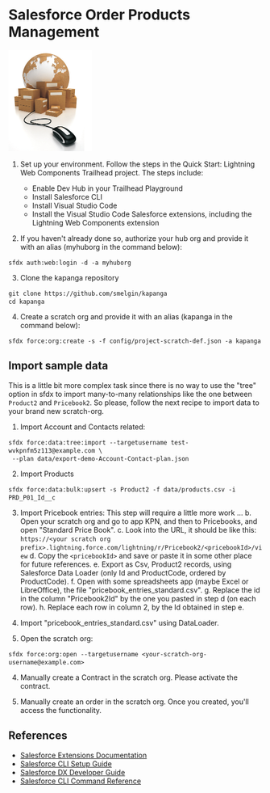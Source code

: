# Salesforce Order Products Management

![orders-logo](onlineorderfulfillment_sml.png)


1. Set up your environment. Follow the steps in the Quick Start: Lightning Web Components Trailhead project. The steps include:

   * Enable Dev Hub in your Trailhead Playground
   * Install Salesforce CLI
   * Install Visual Studio Code
   * Install the Visual Studio Code Salesforce extensions, including the Lightning Web Components extension

2. If you haven't already done so, authorize your hub org and provide it with an alias (myhuborg in the command below):
```
sfdx auth:web:login -d -a myhuborg
```

3. Clone the kapanga repository
```
git clone https://github.com/smelgin/kapanga
cd kapanga
```
4. Create a scratch org and provide it with an alias (kapanga in the command below):
```
sfdx force:org:create -s -f config/project-scratch-def.json -a kapanga
```
## Import sample data
This is a little bit more complex task since there is no way to use the "tree" option in sfdx to import many-to-many relationships like the one between `Product2` and `Pricebook2`. So please, follow the next recipe to import data to your brand new scratch-org.

1. Import Account and Contacts related:
```
sfdx force:data:tree:import --targetusername test-wvkpnfm5z113@example.com \
 --plan data/export-demo-Account-Contact-plan.json
```

2. Import Products
```
sfdx force:data:bulk:upsert -s Product2 -f data/products.csv -i PRD_P01_Id__c
```

3. Import Pricebook entries:
This step will require a little more work ... 
 b. Open your scratch org and go to app KPN, and then to Pricebooks, and open "Standard Price Book".
 c. Look into the URL, it should be like this: `https://<your scratch org prefix>.lightning.force.com/lightning/r/Pricebook2/<pricebookId>/view`
 d. Copy the `<pricebookId>` and save or paste it in some other place for future references.
 e. Export as Csv, Product2 records, using Salesforce Data Loader (only Id and ProductCode, ordered by ProductCode).
 f. Open with some spreadsheets app (maybe Excel or LibreOffice), the file "pricebook_entries_standard.csv".
 g. Replace the id in the column "Pricebook2Id" by the one you pasted in step d (on each row).
 h. Replace each row in column 2, by the Id obtained in step e.

 4. Import "pricebook_entries_standard.csv" using DataLoader.

 5. Open the scratch org:
 ```
 sfdx force:org:open --targetusername <your-scratch-org-username@example.com>
 ```

 4. Manually create a Contract in the scratch org. Please activate the contract.
 
 5. Manually create an order in the scratch org. Once you created, you'll access the functionality.
 

## References

- [Salesforce Extensions Documentation](https://developer.salesforce.com/tools/vscode/)
- [Salesforce CLI Setup Guide](https://developer.salesforce.com/docs/atlas.en-us.sfdx_setup.meta/sfdx_setup/sfdx_setup_intro.htm)
- [Salesforce DX Developer Guide](https://developer.salesforce.com/docs/atlas.en-us.sfdx_dev.meta/sfdx_dev/sfdx_dev_intro.htm)
- [Salesforce CLI Command Reference](https://developer.salesforce.com/docs/atlas.en-us.sfdx_cli_reference.meta/sfdx_cli_reference/cli_reference.htm)
